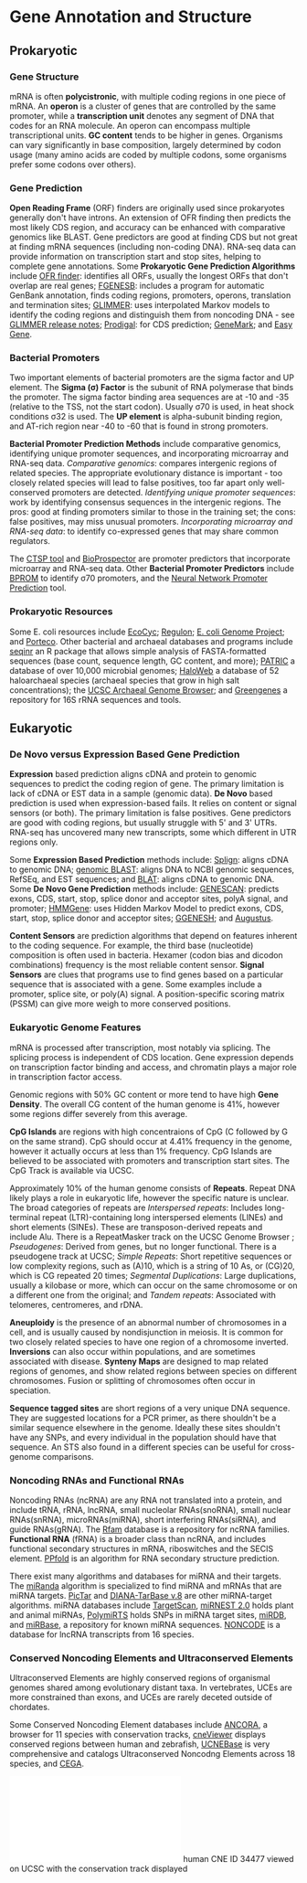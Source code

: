 # Gene Annotation and Structure
## Prokaryotic
### Gene Structure
mRNA is often **polycistronic**, with multiple coding regions in one piece of mRNA. An **operon** is a cluster of genes that are controlled by the same promoter, while a **transcription unit** denotes any segment of DNA that codes for an RNA molecule. An operon can encompass multiple transcriptional units.
**GC content** tends to be higher in genes. Organisms can vary significantly in base composition, largely determined by codon usage (many amino acids are coded by multiple codons, some organisms prefer some codons over others).

### Gene Prediction
**Open Reading Frame** (ORF) finders are originally used since prokaryotes generally don't have introns. An extension of OFR finding then predicts the most likely CDS region, and accuracy can be enhanced with comparative genomics like BLAST. Gene predictors are good at finding CDS but not great at finding mRNA sequences (including non-coding DNA). RNA-seq data can provide information on transcription start and stop sites, helping to complete gene annotations. Some **Prokaryotic Gene Prediction Algorithms** include [OFR finder](https://www.ncbi.nlm.nih.gov/orffinder/): identifies all ORFs, usually the longest ORFs that don't overlap are real genes; [FGENESB](http://www.softberry.com/berry.phtml?topic=fgenesb&group=programs&subgroup=gfindb): includes a program for automatic GenBank annotation, finds coding regions, promoters, operons, translation and termination sites; [GLIMMER](http://ccb.jhu.edu/software/glimmer/index.shtml): uses interpolated Markov models to identify the coding regions and distinguish them from noncoding DNA - see [GLIMMER release notes](https://ccb.jhu.edu/software/glimmer/glim302notes.pdf); [Prodigal](https://bmcbioinformatics.biomedcentral.com/articles/10.1186/1471-2105-11-119): for CDS prediction; [GeneMark](http://exon.gatech.edu/GeneMark/gmhmmp.cgi); and [Easy Gene](http://www.cbs.dtu.dk/services/EasyGene/).

### Bacterial Promoters
Two important elements of bacterial promoters are the sigma factor and UP element. The **Sigma (σ) Factor** is the subunit of RNA polymerase that binds the promoter. The sigma factor binding area sequences are at -10 and -35 (relative to the TSS, not the start codon). Usually σ70 is used, in heat shock conditions σ32 is used. The **UP element** is alpha-subunit binding region, and AT-rich region near -40 to -60 that is found in strong promoters.  

**Bacterial Promoter Prediction Methods** include comparative genomics, identifying unique promoter sequences, and incorporating microarray and RNA-seq data. _Comparative genomics_: compares intergenic regions of related species. The appropriate evolutionary distance is important - too closely related species will lead to false positives, too far apart only well-conserved promoters are detected. _Identifying unique promoter sequences_: work by identifying consensus sequences in the intergenic regions. The pros: good at finding promoters similar to those in the training set; the cons: false positives, may miss unusual promoters. 
_Incorporating microarray and RNA-seq data_: to identify co-expressed genes that may share common regulators. 

The [CTSP tool](http://cstp.molgen.mpg.de/) and [BioProspector](http://ai.stanford.edu/~xsliu/BioProspector/) are promoter predictors that incorporate microarray and RNA-seq data. Other **Bacterial Promoter Predictors** include [BPROM](http://www.softberry.com/berry.phtml?topic=bprom&group=programs&subgroup=gfindb) to identify σ70 promoters, and the [Neural Network Promoter Prediction](https://www.fruitfly.org/seq_tools/promoter.html) tool. 

### Prokaryotic Resources
Some E. coli resources include [EcoCyc](https://ecocyc.org/); [Regulon](http://regulondb.ccg.unam.mx/); [E. coli Genome Project](https://www.genome.wisc.edu/); and [Porteco](http://porteco.org/). Other bacterial and archaeal databases and programs include [seqinr](https://a-little-book-of-r-for-bioinformatics.readthedocs.io/en/latest/src/chapter1.html) an R package that allows simple analysis of FASTA-formatted sequences (base count, sequence length, GC content, and more); [PATRIC](https://patricbrc.org/) a database of over 10,000 microbial genomes; [HaloWeb](https://halo.umbc.edu/) a database of 52 haloarchaeal species (archaeal species that grow in high salt concentrations); the [UCSC Archaeal Genome Browser](http://archaea.ucsc.edu/); and [Greengenes](https://greengenes.lbl.gov/Download/) a repository for 16S rRNA sequences and tools.

## Eukaryotic 
### De Novo versus Expression Based Gene Prediction
**Expression** based prediction aligns cDNA and protein to genomic sequences to predict the coding region of gene. The primary limitation is lack of cDNA or EST data in a sample (genomic data). **De Novo** based prediction is used when expression-based fails. It relies on content or signal sensors (or both). The primary limitation is false positives. Gene predictors are good with coding regions, but usually struggle with 5' and 3' UTRs. RNA-seq has uncovered many new transcripts, some which different in UTR regions only.

Some **Expression Based Prediction** methods include: [Splign](https://www.ncbi.nlm.nih.gov/sutils/splign/splign.cgi?textpage=online&level=form): aligns cDNA to genomic DNA; [genomic BLAST](https://blast.ncbi.nlm.nih.gov/Blast.cgi?PAGE_TYPE=BlastSearch&BLAST_SPEC=MicrobialGenomes): aligns DNA to NCBI genomic sequences, RefSEq, and EST sequences; and [BLAT](http://genome.ucsc.edu/cgi-bin/hgBlat?command=start): aligns cDNA to genomic DNA. Some **De Novo Gene Prediction** methods include: [GENESCAN](http://hollywood.mit.edu/GENSCAN.html): predicts exons, CDS, start, stop, splice donor and acceptor sites, polyA signal, and promoter; [HMMGene](http://www.cbs.dtu.dk/services/HMMgene/): uses Hidden Markov Model to predict exons, CDS, start, stop, splice donor and acceptor sites; [GGENESH](http://www.softberry.com/berry.phtml?topic=fgenesh&group=programs&subgroup=gfind); and [Augustus](http://bioinf.uni-greifswald.de/augustus/).

**Content Sensors** are prediction algorithms that depend on features inherent to the coding sequence. For example, the third base (nucleotide) composition is often used in bacteria. Hexamer (codon bias and dicodon combinations) frequency is the most reliable content sensor. **Signal Sensors** are clues that programs use to find genes based on a particular sequence that is associated with a gene. Some examples include a promoter, splice site, or poly(A) signal. A position-specific scoring matrix (PSSM) can give more weigh to more conserved positions.

### Eukaryotic Genome Features

mRNA is processed after transcription, most notably via splicing. The splicing process is independent of CDS location. Gene expression depends on transcription factor binding and access, and chromatin plays a major role in transcription factor access. 

Genomic regions with 50% GC content or more tend to have high **Gene Density**. The overall CG content of the human genome is 41%, however some regions differ severely from this average. 

**CpG Islands** are regions with high concentraions of CpG (C followed by G on the same strand). CpG should occur at 4.41% frequency in the genome, however it actually occurs at less than 1% frequency. CpG Islands are believed to be associated with promoters and transcription start sites. The CpG Track is available via UCSC. 

Approximately 10% of the human genome consists of **Repeats**. Repeat DNA likely plays a role in eukaryotic life, however the specific nature is unclear. The broad categories of repeats are _Interspersed repeats_: Includes long-terminal repeat (LTR)-containing long interspersed elements (LINEs) and short elements (SINEs). These are transposon-derived repeats and include Alu. There is a RepeatMasker track on the UCSC Genome Browser  ; _Pseudogenes_: Derived from genes, but no longer functional. There is a pseudogene track at UCSC; _Simple Repeats_: Short repetitive sequences or low complexity regions, such as (A)10, which is a string of 10 As, or (CG)20, which is CG repeated 20 times; _Segmental Duplications_: Large duplications, usually a kilobase or more, which can occur on the same chromosome or on a different one from the original; and _Tandem repeats_: Associated with telomeres, centromeres, and rDNA.

**Aneuploidy** is the presence of an abnormal number of chromosomes in a cell, and is usually caused by nondisjunction in meiosis. It is common for two closely related species to have one region of a chromosome inverted. **Inversions** can also occur within populations, and are sometimes associated with disease. **Synteny Maps** are designed to map related regions of genomes, and show related regions between species on different chromosomes. Fusion or splitting of chromosomes often occur in speciation. 

**Sequence tagged sites** are short regions of a very unique DNA sequence. They are suggested locations for a PCR primer, as there shouldn't be a similar sequence elsewhere in the genome. Ideally these sites shouldn't have any SNPs, and every individual in the population should have that sequence. An STS also found in a different species can be useful for cross-genome comparisons.

### Noncoding RNAs and Functional RNAs
Noncoding RNAs (ncRNA) are any RNA not translated into a protein, and include tRNA, rRNA, lncRNA, small nucleolar RNAs(snoRNA), small nuclear RNAs(snRNA), microRNAs(miRNA), short interfering RNAs(siRNA), and guide RNAs(gRNA). The [Rfam](http://rfam.xfam.org/) database is a repository for ncRNA families. **Functional RNA** (fRNA) is a broader class than ncRNA, and includes functional secondary structures in mRNA, riboswitches and the SECIS element. [PPfold](https://pubmed.ncbi.nlm.nih.gov/22877864/) is an algorithm for RNA secondary structure prediction.

There exist many algorithms and databases for miRNA and their targets. The [miRanda](http://cbio.mskcc.org/miRNA2003/miranda.html) algorithm is specialized to find miRNA and mRNAs that are miRNA targets. [PicTar](https://pictar.mdc-berlin.de/) and [DIANA-TarBase v.8](http://carolina.imis.athena-innovation.gr/diana_tools/web/index.php?r=tarbasev8%2Findex) are other miRNA-target algorithms. miRNA databases include [TargetScan](http://www.targetscan.org/), [miRNEST 2.0](http://rhesus.amu.edu.pl/mirnest/copy/) holds plant and animal miRNAs, [PolymiRTS](https://compbio.uthsc.edu/miRSNP/) holds SNPs in miRNA target sites, [miRDB](http://mirdb.org/), and [miRBase](http://www.mirbase.org/), a repository for known miRNA sequences. [NONCODE](http://www.noncode.org/) is a database for lncRNA transcripts from 16 species. 

### Conserved Noncoding Elements and Ultraconserved Elements
Ultraconserved Elements are highly conserved regions of organismal genomes shared among evolutionary distant taxa. In vertebrates, UCEs are more constrained than exons, and UCEs are rarely deceted outside of chordates. 

Some Conserved Noncoding Element databases include [ANCORA](http://ancora.genereg.net/), a browser for 11 species with conservation tracks, [cneViewer](http://bioinformatics.bc.edu/chuanglab/cneViewer/) displays conserved regions between human and zebrafish, [UCNEBase](https://ccg.epfl.ch//UCNEbase/) is very comprehensive and catalogs Ultraconserved Noncodng Elements across 18 species, and [CEGA](https://cega.ezlab.org/).

![CNE_UCSC](/files/CNE_UCSC.pdf)
human CNE ID 34477 viewed on UCSC with the conservation track displayed
